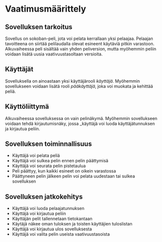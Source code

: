 # Vaatimusmäärittely

## Sovelluksen tarkoitus

Sovellus on sokoban-peli, jota voi pelata kerrallaan yksi pelaajaa. Pelaajan tavoitteena on siirtää pelilaudalla olevat esineent käytäviä pitkin varastoon. Alkuvaiheessa peli sisältää vain yhden peliversion, mutta myöhemmin peliin voidaan lisätä uusia vaativuustasoltaan versioita. 

## Käyttäjät

Sovelluksella on ainoastaan yksi käyttäjärooli _käyttäjä_. Myöhemmin sovellukseen voidaan lisätä rooli _pääkäyttäjä_, joka voi muokata ja kehittää peliä.

## Käyttöliittymä
Alkuvaiheessa sovelluksessa on vain pelinäkymä. Myöhemmin sovellukseen voidaan tehdä kirjautumisnäky, jossa _käyttäjä voi luoda käyttäjätunnuksen ja kirjautua peliin.

## Sovelluksen toiminnallisuus
- Käyttäjä voi pelata peliä 
- Käyttäjä voi sulkea pelin ennen pelin päättymisä
- Käyttäjä voi seurata pelin pistetaulua
- Peli päättyy, kun kaikki esineet on oikein varastossa
- Päättyneen pelin jälkeen pelin voi pelata uudestaan tai sulkea sovelluksen

## Sovelluksen jatkokehitys
- Käyttäjä voi luoda pelaajatunnuksen
- Käyttäjä voi kirjautua peliin
- Käyttäjän pelit tallennetaan tietokantaan
- Käytäjä näkee oman tuloksen ja toisten käyttäjien tuloslistan
- Käyttäjä voi kirjautua ulos sovelluksesta
- Käyttäjä voi valita pelin useista vaativuustasoista






